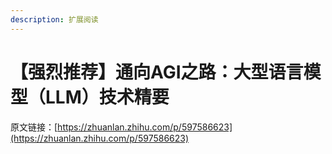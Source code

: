 ```yaml
---
description: 扩展阅读
---
```


# 【强烈推荐】通向AGI之路：大型语言模型（LLM）技术精要

原文链接：[https://zhuanlan.zhihu.com/p/597586623](https://zhuanlan.zhihu.com/p/597586623)
